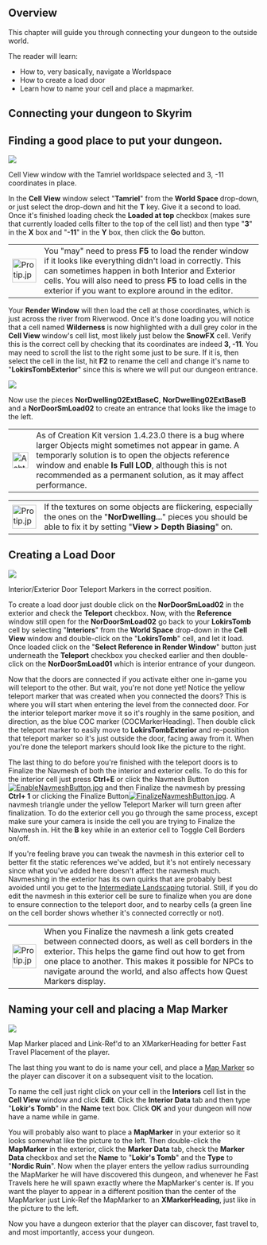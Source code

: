 ## Overview

This chapter will guide you through connecting your dungeon to the outside world.

The reader will learn:

-   How to, very basically, navigate a Worldspace
-   How to create a load door
-   Learn how to name your cell and place a mapmarker.

## Connecting your dungeon to Skyrim

## Finding a good place to put your dungeon.

[![](https://ck.uesp.net/w/images/thumb/8/8e/CellViewTamrielWorldspace.jpg/300px-CellViewTamrielWorldspace.jpg)](https://ck.uesp.net/wiki/File:CellViewTamrielWorldspace.jpg)

Cell View window with the Tamriel worldspace selected and 3, -11 coordinates in place.

In the **Cell View** window select "**Tamriel**" from the **World Space** drop-down, or just select the drop-down and hit the **T** key. Give it a second to load. Once it's finished loading check the **Loaded at top** checkbox (makes sure that currently loaded cells filter to the top of the cell list) and then type "**3**" in the **X** box and "**\-11**" in the **Y** box, then click the **Go** button.

<table><tbody><tr><td><a href="https://ck.uesp.net/wiki/File:Protip.jpg"><img alt="Protip.jpg" src="https://ck.uesp.net/w/images/thumb/6/6a/Protip.jpg/48px-Protip.jpg" decoding="async" width="48" height="48" srcset="https://ck.uesp.net/w/images/6/6a/Protip.jpg 1.5x"></a></td><td>You "may" need to press <b>F5</b> to load the render window if it looks like everything didn't load in correctly. This can sometimes happen in both Interior and Exterior cells. You will also need to press <b>F5</b> to load cells in the exterior if you want to explore around in the editor.</td></tr></tbody></table>

  
Your **Render Window** will then load the cell at those coordinates, which is just across the river from Riverwood. Once it's done loading you will notice that a cell named **Wilderness** is now highlighted with a dull grey color in the **Cell View** window's cell list, most likely just below the **SnowFX** cell. Verify this is the correct cell by checking that its coordinates are indeed **3, -11**. You may need to scroll the list to the right some just to be sure. If it is, then select the cell in the list, hit **F2** to rename the cell and change it's name to "**LokirsTombExterior**" since this is where we will put our dungeon entrance.

[![](https://ck.uesp.net/w/images/thumb/1/1c/LokirsTombExterior.jpg/300px-LokirsTombExterior.jpg)](https://ck.uesp.net/wiki/File:LokirsTombExterior.jpg)

Now use the pieces **NorDwelling02ExtBaseC**, **NorDwelling02ExtBaseB** and a **NorDoorSmLoad02** to create an entrance that looks like the image to the left.

<table><tbody><tr><td><a href="https://ck.uesp.net/wiki/File:Achtung.png"><img alt="Achtung.png" src="https://ck.uesp.net/w/images/f/f0/Achtung.png" decoding="async" width="32" height="32"></a></td><td>As of Creation Kit version 1.4.23.0 there is a bug where larger Objects might sometimes not appear in game. A temporarly solution is to open the objects reference window and enable <b>Is Full LOD</b>, although this is not recommended as a permanent solution, as it may affect performance.</td></tr></tbody></table>

<table><tbody><tr><td><a href="https://ck.uesp.net/wiki/File:Protip.jpg"><img alt="Protip.jpg" src="https://ck.uesp.net/w/images/thumb/6/6a/Protip.jpg/48px-Protip.jpg" decoding="async" width="48" height="48" srcset="https://ck.uesp.net/w/images/6/6a/Protip.jpg 1.5x"></a></td><td>If the textures on some objects are flickering, especially the ones on the "<b>NorDwelling...</b>" pieces you should be able to fix it by setting "<b>View &gt; Depth Biasing</b>" on.</td></tr></tbody></table>

## Creating a Load Door

[![](https://ck.uesp.net/w/images/thumb/e/e4/IntExtDoorTeleportMarkers.jpg/300px-IntExtDoorTeleportMarkers.jpg)](https://ck.uesp.net/wiki/File:IntExtDoorTeleportMarkers.jpg)

Interior/Exterior Door Teleport Markers in the correct position.

To create a load door just double click on the **NorDoorSmLoad02** in the exterior and check the **Teleport** checkbox. Now, with the **Reference** window still open for the **NorDoorSmLoad02** go back to your **LokirsTomb** cell by selecting "**Interiors**" from the **World Space** drop-down in the **Cell View** window and double-click on the "**LokirsTomb**" cell, and let it load. Once loaded click on the "**Select Reference in Render Window**" button just underneath the **Teleport** checkbox you checked earlier and then double-click on the **NorDoorSmLoad01** which is interior entrance of your dungeon.

Now that the doors are connected if you activate either one in-game you will teleport to the other. But wait, you're not done yet! Notice the yellow teleport marker that was created when you connected the doors? This is where you will start when entering the level from the connected door. For the interior teleport marker move it so it's roughly in the same position, and direction, as the blue COC marker (COCMarkerHeading). Then double click the teleport marker to easily move to **LokirsTombExterior** and re-position that teleport marker so it's just outside the door, facing away from it. When you're done the teleport markers should look like the picture to the right.

The last thing to do before you're finished with the teleport doors is to Finalize the Navmesh of both the interior and exterior cells. To do this for the interior cell just press **Ctrl+E** or click the Navmesh Button [![EnableNavmeshButton.jpg](https://ck.uesp.net/w/images/2/29/EnableNavmeshButton.jpg)](https://ck.uesp.net/wiki/File:EnableNavmeshButton.jpg) and then Finalize the navmesh by pressing **Ctrl+ 1** or clicking the Finalize Button[![FinalizeNavmeshButton.jpg](https://ck.uesp.net/w/images/e/e8/FinalizeNavmeshButton.jpg)](https://ck.uesp.net/wiki/File:FinalizeNavmeshButton.jpg). A navmesh triangle under the yellow Teleport Marker will turn green after finalization. To do the exterior cell you go through the same process, except make sure your camera is inside the cell you are trying to Finalize the Navmesh in. Hit the **B** key while in an exterior cell to Toggle Cell Borders on/off.

If you're feeling brave you can tweak the navmesh in this exterior cell to better fit the static references we've added, but it's not entirely necessary since what you've added here doesn't affect the navmesh much. Navmeshing in the exterior has its own quirks that are probably best avoided until you get to the [Intermediate Landscaping](https://ck.uesp.net/w/index.php?title=Intermediate_Landscaping&action=edit&redlink=1 "Intermediate Landscaping (page does not exist)") tutorial. Still, if you do edit the navmesh in this exterior cell be sure to finalize when you are done to ensure connection to the teleport door, and to nearby cells (a green line on the cell border shows whether it's connected correctly or not).

<table><tbody><tr><td><a href="https://ck.uesp.net/wiki/File:Protip.jpg"><img alt="Protip.jpg" src="https://ck.uesp.net/w/images/thumb/6/6a/Protip.jpg/48px-Protip.jpg" decoding="async" width="48" height="48" srcset="https://ck.uesp.net/w/images/6/6a/Protip.jpg 1.5x"></a></td><td>When you Finalize the navmesh a link gets created between connected doors, as well as cell borders in the exterior. This helps the game find out how to get from one place to another. This makes it possible for NPCs to navigate around the world, and also affects how Quest Markers display.</td></tr></tbody></table>

## Naming your cell and placing a Map Marker

[![](https://ck.uesp.net/w/images/thumb/e/e6/LokirsTombMapMarker.jpg/300px-LokirsTombMapMarker.jpg)](https://ck.uesp.net/wiki/File:LokirsTombMapMarker.jpg)

Map Marker placed and Link-Ref'd to an XMarkerHeading for better Fast Travel Placement of the player.

The last thing you want to do is name your cell, and place a [Map Marker](https://ck.uesp.net/wiki/Map_Marker "Map Marker") so the player can discover it on a subsequent visit to the location.

To name the cell just right click on your cell in the **Interiors** cell list in the **Cell View** window and click **Edit**. Click the **Interior Data** tab and then type "**Lokir's Tomb**" in the **Name** text box. Click **OK** and your dungeon will now have a name while in game.

You will probably also want to place a **MapMarker** in your exterior so it looks somewhat like the picture to the left. Then double-click the **MapMarker** in the exterior, click the **Marker Data** tab, check the **Marker Data** checkbox and set the **Name** to "**Lokir's Tomb**" and the **Type** to "**Nordic Ruin**". Now when the player enters the yellow radius surrounding the MapMarker he will have discovered this dungeon, and whenever he Fast Travels here he will spawn exactly where the MapMarker's center is. If you want the player to appear in a different position than the center of the MapMarker just Link-Ref the MapMarker to an **XMarkerHeading**, just like in the picture to the left.

Now you have a dungeon exterior that the player can discover, fast travel to, and most importantly, access your dungeon.